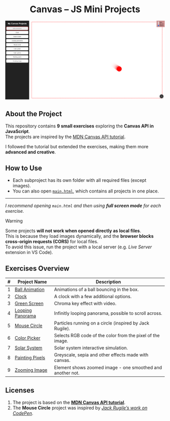 <div align="center"><h1>Canvas – JS Mini Projects</h1></div>

<p align="center">
  <img src="images/main_view2.png" alt="Project preview 1" width="800"/>
</p>


## About the Project
This repository contains **9 small exercises** exploring the **Canvas API in JavaScript**.  
The projects are inspired by the [MDN Canvas API tutorial](https://developer.mozilla.org/en-US/docs/Web/API/Canvas_API).  

I followed the tutorial but extended the exercises, making them more **advanced and creative**.



## How to Use
- Each subproject has its own folder with all required files (except images).  
- You can also open [`main.html`](main.html), which contains all projects in one place. 
  
---
*I recommend opening `main.html` and then using **full screen mode** for each exercise.*

> [!WARNING]  
> Some projects **will not work when opened directly as local files**.  
> This is because they load images dynamically, and the **browser blocks cross-origin requests (CORS)** for local files.  
> To avoid this issue, run the project with a local server (e.g. *Live Server* extension in VS Code).  



## Exercises Overview

| # | Project Name                                    | Description                                                |
|---|-------------------------------------------------|------------------------------------------------------------|
| 1 | [Ball Animation](ball-animation/index.html)     | Animations of a ball bouncing in the box.                  |
| 2 | [Clock](clock/index.html)                       | A clock with a few additional options.                     |
| 3 | [Green Screen](green-screen/index.html)         | Chroma key effect with video.                              |
| 4 | [Looping Panorama](looping-panorama/index.html) | Infinitly looping panorama, possible to scroll across.     |
| 5 | [Mouse Circle](mouse-circle/index.html)         | Particles running on a circle (inspired by Jack Rugile).   |
| 6 | [Color Picker](color-picker/index.html)         | Selects RGB code of the color from the pixel of the image. |
| 7 | [Solar System](solar-system/index.html)         | Solar system interactive simulation.                       |
| 8 | [Painting Pixels](painting-pixels/index.html)   | Greyscale, sepia and other effects made with canvas.       |
| 9 | [Zooming Image](zooming-image/index.html)       | Element shows zoomed image - one smoothed and another not.|


## Licenses
1. The project is based on the [**MDN Canvas API tutorial**](https://developer.mozilla.org/en-US/docs/Web/API/Canvas_API).  
2. The **Mouse Circle** project was inspired by [*Jack Rugile’s work on CodePen*](https://codepen.io/jackrugile/pen/kMWyeM).  

 
